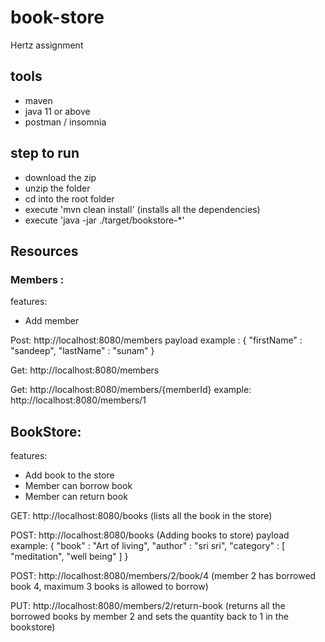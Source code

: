 # book-store
Hertz assignment

## tools
- maven
- java 11 or above
- postman / insomnia

## step to run
- download the zip
- unzip the folder
- cd into the root folder
- execute 'mvn clean install' (installs all the dependencies)
- execute 'java -jar ./target/bookstore-*'

## Resources

### Members : 

features: 
- Add member

Post: http://localhost:8080/members
payload example :
{
	"firstName" : "sandeep",
	"lastName"  : "sunam"
}

Get: http://localhost:8080/members

Get: http://localhost:8080/members/{memberId}
example: http://localhost:8080/members/1

## BookStore:

features: 
- Add book to the store
- Member can borrow book
- Member can return book

GET: http://localhost:8080/books (lists all the book in the store)

POST: http://localhost:8080/books (Adding books to store)
payload example:
{
	"book" : "Art of living",
	"author" : "sri sri",
	"category" : [
			"meditation",
			"well being"
		]
}

POST: http://localhost:8080/members/2/book/4 (member 2 has borrowed book 4, maximum 3 books is allowed to borrow)

PUT: http://localhost:8080/members/2/return-book (returns all the borrowed books by member 2 and sets the quantity back to 1 in the bookstore)
